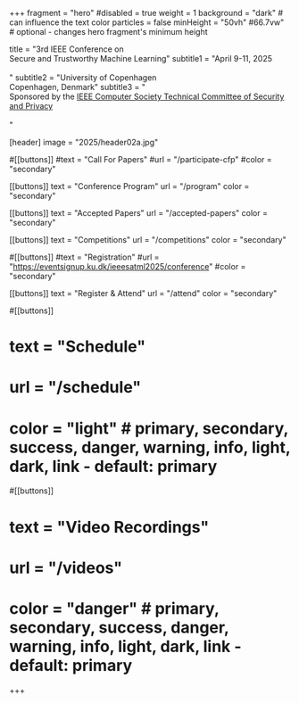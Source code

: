 +++
fragment = "hero"
#disabled = true
weight = 1
background = "dark" # can influence the text color
particles = false
minHeight = "50vh" #66.7vw" # optional - changes hero fragment's minimum height

title = "3rd IEEE Conference on<br>Secure and Trustworthy Machine Learning"
subtitle1 = "April 9-11, 2025<br><br>"
subtitle2 = "University of Copenhagen<br>Copenhagen, Denmark"
subtitle3 = "<br>Sponsored by the [IEEE Computer Society Technical Committee of Security and Privacy](https://www.ieee-security.org/)<br><br>"

[header]
  image = "2025/header02a.jpg"

#[[buttons]]
#text = "Call For Papers"
#url = "/participate-cfp"
#color = "secondary"

[[buttons]]
  text = "Conference Program"
  url = "/program"
  color = "secondary"

[[buttons]]
  text = "Accepted Papers"
  url = "/accepted-papers"
  color = "secondary"

[[buttons]]
text = "Competitions"
url = "/competitions"
color = "secondary"

#[[buttons]]
#text = "Registration"
#url = "https://eventsignup.ku.dk/ieeesatml2025/conference"
#color = "secondary" 
  
[[buttons]]
text = "Register & Attend"
url = "/attend"
color = "secondary"

   
#[[buttons]]
#  text = "Schedule"
#  url = "/schedule"
#  color = "light" # primary, secondary, success, danger, warning, info, light, dark, link - default: primary

#[[buttons]]
#  text = "Video Recordings"
#  url = "/videos"
#  color = "danger" # primary, secondary, success, danger, warning, info, light, dark, link - default: primary

+++
